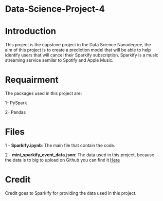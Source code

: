 # Data-Science-Project-4

# Introduction
This project is the capstone project in the Data Science Nanodegree, the aim of this project is to create a prediction model that will be able to help identify users that will cancel their Sparkify subscription. Sparkify is a music streaming service semilar to Spotify and Apple Music.

# Requairment
The packages used in this project are:

1- PySpark

2- Pandas

# Files

1 - **Sparkify.ipynb**: The main file that contain the code.

2 - **mini_sparkify_event_data.json**: The data used in this project, because the data is to big to upload on Github you can find it [Here](https://gofile.io/d/oJQWi4)

# Credit
Credit goes to Sparkify for providing the data used in this project.
